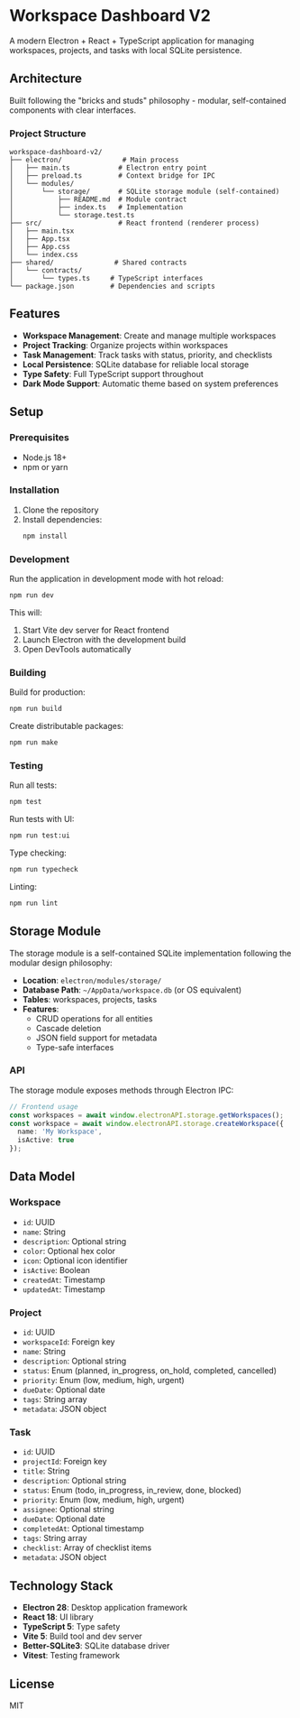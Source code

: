 # Workspace Dashboard V2

A modern Electron + React + TypeScript application for managing workspaces, projects, and tasks with local SQLite persistence.

## Architecture

Built following the "bricks and studs" philosophy - modular, self-contained components with clear interfaces.

### Project Structure

```
workspace-dashboard-v2/
├── electron/               # Main process
│   ├── main.ts            # Electron entry point
│   ├── preload.ts         # Context bridge for IPC
│   └── modules/
│       └── storage/       # SQLite storage module (self-contained)
│           ├── README.md  # Module contract
│           ├── index.ts   # Implementation
│           └── storage.test.ts
├── src/                   # React frontend (renderer process)
│   ├── main.tsx
│   ├── App.tsx
│   ├── App.css
│   └── index.css
├── shared/               # Shared contracts
│   └── contracts/
│       └── types.ts     # TypeScript interfaces
└── package.json         # Dependencies and scripts
```

## Features

- **Workspace Management**: Create and manage multiple workspaces
- **Project Tracking**: Organize projects within workspaces
- **Task Management**: Track tasks with status, priority, and checklists
- **Local Persistence**: SQLite database for reliable local storage
- **Type Safety**: Full TypeScript support throughout
- **Dark Mode Support**: Automatic theme based on system preferences

## Setup

### Prerequisites

- Node.js 18+
- npm or yarn

### Installation

1. Clone the repository
2. Install dependencies:
   ```bash
   npm install
   ```

### Development

Run the application in development mode with hot reload:

```bash
npm run dev
```

This will:
1. Start Vite dev server for React frontend
2. Launch Electron with the development build
3. Open DevTools automatically

### Building

Build for production:

```bash
npm run build
```

Create distributable packages:

```bash
npm run make
```

### Testing

Run all tests:

```bash
npm test
```

Run tests with UI:

```bash
npm run test:ui
```

Type checking:

```bash
npm run typecheck
```

Linting:

```bash
npm run lint
```

## Storage Module

The storage module is a self-contained SQLite implementation following the modular design philosophy:

- **Location**: `electron/modules/storage/`
- **Database Path**: `~/AppData/workspace.db` (or OS equivalent)
- **Tables**: workspaces, projects, tasks
- **Features**:
  - CRUD operations for all entities
  - Cascade deletion
  - JSON field support for metadata
  - Type-safe interfaces

### API

The storage module exposes methods through Electron IPC:

```typescript
// Frontend usage
const workspaces = await window.electronAPI.storage.getWorkspaces();
const workspace = await window.electronAPI.storage.createWorkspace({
  name: 'My Workspace',
  isActive: true
});
```

## Data Model

### Workspace
- `id`: UUID
- `name`: String
- `description`: Optional string
- `color`: Optional hex color
- `icon`: Optional icon identifier
- `isActive`: Boolean
- `createdAt`: Timestamp
- `updatedAt`: Timestamp

### Project
- `id`: UUID
- `workspaceId`: Foreign key
- `name`: String
- `description`: Optional string
- `status`: Enum (planned, in_progress, on_hold, completed, cancelled)
- `priority`: Enum (low, medium, high, urgent)
- `dueDate`: Optional date
- `tags`: String array
- `metadata`: JSON object

### Task
- `id`: UUID
- `projectId`: Foreign key
- `title`: String
- `description`: Optional string
- `status`: Enum (todo, in_progress, in_review, done, blocked)
- `priority`: Enum (low, medium, high, urgent)
- `assignee`: Optional string
- `dueDate`: Optional date
- `completedAt`: Optional timestamp
- `tags`: String array
- `checklist`: Array of checklist items
- `metadata`: JSON object

## Technology Stack

- **Electron 28**: Desktop application framework
- **React 18**: UI library
- **TypeScript 5**: Type safety
- **Vite 5**: Build tool and dev server
- **Better-SQLite3**: SQLite database driver
- **Vitest**: Testing framework

## License

MIT